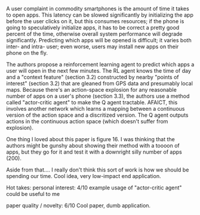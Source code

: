 A user complaint in commodity smartphones is the amount of time it takes to open apps. This latency can be slowed significantly by initializing the app before the user clicks on it, but this consumes resources; if the phone is going to speculatively initialize apps, it has to be correct a pretty good percent of the time, otherwise overall system performance will degrade significantly. Predicting which apps will be opened is difficult; it varies both inter- and intra- user; even worse, users may install new apps on their phone on the fly.

The authors propose a reinforcement learning agent to predict which apps a user will open in the next few minutes. The RL agent knows the time of day and a "context feature" (section 3.2) constructed by nearby "points of interest" (section 3.2) that are gleaned from GPS data and presumably local maps. Because there's an action-space explosion for any reasonable number of apps on a user's phone (section 3.3), the authors use a method called "actor-critic agent" to make the Q agent tractable. AFAICT, this involves another network which learns a mapping between a continuous version of the action space and a discritized version. The Q agent outputs actions in the continuous action space (which doesn't suffer from explosion).

One thing I loved about this paper is figure 16. I was thinking that the authors might be gunshy about showing their method with a toooon of apps, but they go for it and test it with a downright silly number of apps (200).

Aside from that.... I really don't think this sort of work is how we should be spending our time. Cool idea, very low-impact end application.

Hot takes:
personal interest: 4/10
example usage of "actor-critic agent" could be useful to me

paper quality / novelty: 6/10
Cool paper, dumb application.